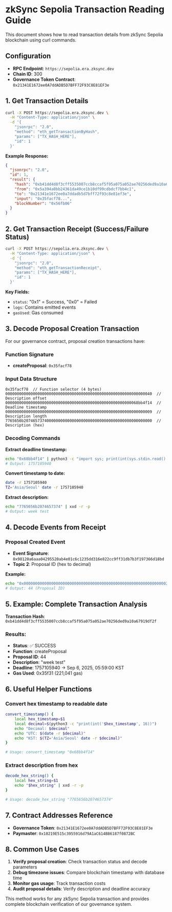 # zkSync Sepolia Transaction Reading Guide

This document shows how to read transaction details from zkSync Sepolia blockchain using curl commands.

## Configuration
- **RPC Endpoint**: `https://sepolia.era.zksync.dev`
- **Chain ID**: 300
- **Governance Token Contract**: `0x21341E1672ee0A7ddADB5D7BFF72F93C8E81EF3e`

## 1. Get Transaction Details

```bash
curl -X POST https://sepolia.era.zksync.dev \
  -H "Content-Type: application/json" \
  -d '{
    "jsonrpc": "2.0",
    "method": "eth_getTransactionByHash",
    "params": ["TX_HASH_HERE"],
    "id": 1
  }'
```

**Example Response:**
```json
{
  "jsonrpc": "2.0",
  "id": 1,
  "result": {
    "hash": "0xb41dd4d8f3cff5535007ccb8ccaf5f95a075a052ae70256ded9a10a67919df2f",
    "from": "0x5a394a0bb24361da49ce1b10df99cdbdcf7bb4c1",
    "to": "0x21341e1672ee0a7ddadb5d7bff72f93c8e81ef3e",
    "input": "0x35facf78...",
    "blockNumber": "0x56fb06"
  }
}
```

## 2. Get Transaction Receipt (Success/Failure Status)

```bash
curl -X POST https://sepolia.era.zksync.dev \
  -H "Content-Type: application/json" \
  -d '{
    "jsonrpc": "2.0",
    "method": "eth_getTransactionReceipt",
    "params": ["TX_HASH_HERE"],
    "id": 1
  }'
```

**Key Fields:**
- `status`: "0x1" = Success, "0x0" = Failed
- `logs`: Contains emitted events
- `gasUsed`: Gas consumed

## 3. Decode Proposal Creation Transaction

For our governance contract, proposal creation transactions have:

### Function Signature
- **createProposal**: `0x35facf78`

### Input Data Structure
```
0x35facf78  // Function selector (4 bytes)
0000000000000000000000000000000000000000000000000000000000000040  // Description offset
0000000000000000000000000000000000000000000000000000000068bb4f14  // Deadline timestamp
0000000000000000000000000000000000000000000000000000000000000009  // Description length
7765656b20746573740000000000000000000000000000000000000000000000  // Description (hex)
```

### Decoding Commands

**Extract deadline timestamp:**
```bash
echo "0x68bb4f14" | python3 -c "import sys; print(int(sys.stdin.read().strip(), 16))"
# Output: 1757105940
```

**Convert timestamp to date:**
```bash
date -r 1757105940
TZ='Asia/Seoul' date -r 1757105940
```

**Extract description:**
```bash
echo "7765656b2074657374" | xxd -r -p
# Output: week test
```

## 4. Decode Events from Receipt

### Proposal Created Event
- **Event Signature**: `0x98120a6aaa04295520ab4e01c6c1235dd316e822cc9ff31db7b3f197366d18bd`
- **Topic 2**: Proposal ID (hex to decimal)

**Example:**
```bash
echo "0x000000000000000000000000000000000000000000000000000000000000002c" | python3 -c "import sys; print(int(sys.stdin.read().strip(), 16))"
# Output: 44 (Proposal ID)
```

## 5. Example: Complete Transaction Analysis

**Transaction Hash**: `0xb41dd4d8f3cff5535007ccb8ccaf5f95a075a052ae70256ded9a10a67919df2f`

### Results:
- **Status**: ✅ SUCCESS
- **Function**: createProposal
- **Proposal ID**: 44
- **Description**: "week test"
- **Deadline**: 1757105940 → Sep 6, 2025, 05:59:00 KST
- **Gas Used**: 0x35f31 (221,041 gas)

## 6. Useful Helper Functions

### Convert hex timestamp to readable date
```bash
convert_timestamp() {
    local hex_timestamp=$1
    local decimal=$(python3 -c "print(int('$hex_timestamp', 16))")
    echo "Decimal: $decimal"
    echo "UTC: $(date -r $decimal)"
    echo "KST: $(TZ='Asia/Seoul' date -r $decimal)"
}

# Usage: convert_timestamp "0x68bb4f14"
```

### Extract description from hex
```bash
decode_hex_string() {
    local hex_string=$1
    echo "$hex_string" | xxd -r -p
}

# Usage: decode_hex_string "7765656b2074657374"
```

## 7. Contract Addresses Reference

- **Governance Token**: `0x21341E1672ee0A7ddADB5D7BFF72F93C8E81EF3e`
- **Paymaster**: `0x10219E515c3955916d79A1aC614B86187f0872BC`

## 8. Common Use Cases

1. **Verify proposal creation**: Check transaction status and decode parameters
2. **Debug timezone issues**: Compare blockchain timestamp with database time
3. **Monitor gas usage**: Track transaction costs
4. **Audit proposal details**: Verify description and deadline accuracy

This method works for any zkSync Sepolia transaction and provides complete blockchain verification of our governance system.